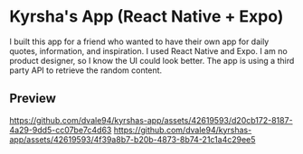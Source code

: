 # Kyrsha's App (React Native + Expo)
I built this app for a friend who wanted to have their own app for daily quotes, information, and inspiration. 
I used React Native and Expo. I am no product designer, so I know the UI could look better. The app is using a 
third party API to retrieve the random content.

## Preview
https://github.com/dvale94/kyrshas-app/assets/42619593/d20cb172-8187-4a29-9dd5-cc07be7c4d63
https://github.com/dvale94/kyrshas-app/assets/42619593/4f39a8b7-b20b-4873-8b74-21c1a4c29ee5
